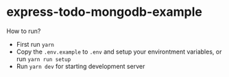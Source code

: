 # express-todo-mongodb-example

How to run?

- First run `yarn`
- Copy the `.env.example` to `.env` and setup your environtment variables, or run `yarn run setup`
- Run `yarn dev` for starting development server
